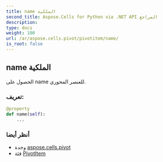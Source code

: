 ```yaml
---
title: name الملكية
second_title: Aspose.Cells for Python via .NET API المراجع
description:
type: docs
weight: 100
url: /ar/aspose.cells.pivot/pivotitem/name/
is_root: false
---
```

##  name الملكية

الحصول على name للعنصر المحوري.
###  تعريف:
```python
@property
def name(self):
    ...
```

###  أنظر أيضا
* وحدة [aspose.cells.pivot](../../)
* فئة [PivotItem](/cells/python-net/ar/aspose.cells.pivot/pivotitem)
